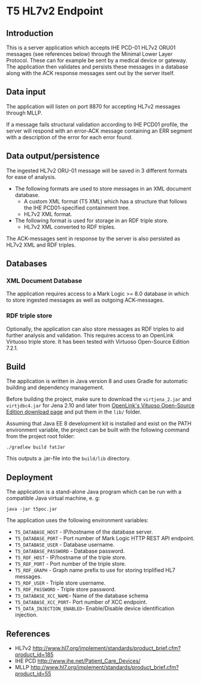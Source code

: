 # T5 HL7v2 Endpoint

## Introduction

This is a server application which accepts IHE PCD-01 HL7v2 ORU01 messages (see references below) through the Minimal Lower Layer Protocol. These can for example be sent by a medical device or gateway. The application then validates and persists these messages in a database along with the ACK response messages sent out by the server itself.

## Data input
The application will listen on port 8870 for accepting HL7v2 messages through MLLP. 

If a message fails structural validation according to IHE PCD01 profile, the server will respond with an error-ACK message containing an ERR segment with a description of the error for each error found.

## Data output/persistence
The ingested HL7v2 ORU-01 message will be saved in 3 different formats for ease of analysis.

* The following formats are used to store messages in an XML document database.
  * A custom XML format (T5 XML) which has a structure that follows the IHE PCD01-specified containment tree.
  * HL7v2 XML format.
* The following format is used for storage in an RDF triple store.
  * HL7v2 XML converted to RDF triples.

The ACK-messages sent in response by the server is also persisted as HL7v2 XML and RDF triples.

## Databases
### XML Document Database
The application requires access to a Mark Logic >= 8.0 database in which to store ingested messages as well as outgoing ACK-messages.

### RDF triple store
Optionally, the application can also store messages as RDF triples to aid further analysis and validation. This requires access to an OpenLink Virtuoso triple store. It has been tested with Virtuoso Open-Source Edition 7.2.1.

## Build
The application is written in Java version 8 and uses Gradle for automatic building and dependency management.

Before building the project, make sure to download the `virtjena_2.jar` and `virtjdbc4.jar` for Jena 2.10 and later from [OpenLink's Vituoso Open-Source Edition download page](http://virtuoso.openlinksw.com/dataspace/doc/dav/wiki/Main/VOSDownload#Jena%20Provider) and put them in the `lib/` folder.

Assuming that Java EE 8 development kit is installed and exist on the PATH environment variable, the project can be built with the following command from the project root folder:

    ./gradlew build fatJar

This outputs a .jar-file into the `build/lib` directory.

## Deployment

The application is a stand-alone Java program which can be run with a compatible Java virtual machine, e. g:

    java -jar t5poc.jar

The application uses the following environment variables:

* `T5_DATABASE_HOST` - IP/hostname of the database server.
* `T5_DATABASE_PORT` - Port number of Mark Logic HTTP REST API endpoint.
* `T5_DATABASE_USER` - Database username.
* `T5_DATABASE_PASSWORD` - Database password.
* `T5_RDF_HOST` - IP/hostname of the triple store.
* `T5_RDF_PORT` - Port number of the triple store.
* `T5_RDF_GRAPH` - Graph name prefix to use for storing triplified HL7 messages.
* `T5_RDF_USER` - Triple store username.
* `T5_RDF_PASSWORD` - Triple store password.
* `T5_DATABASE_XCC_NAME`- Name of the database schema 
* `T5_DATABASE_XCC_PORT`- Port number of XCC endpoint.
* `T5_DATA_INJECTION_ENABLED`- Enable/Disable device identification injection.

## References
* HL7v2 http://www.hl7.org/implement/standards/product_brief.cfm?product_id=185
* IHE PCD http://www.ihe.net/Patient_Care_Devices/
* MLLP http://www.hl7.org/implement/standards/product_brief.cfm?product_id=55
